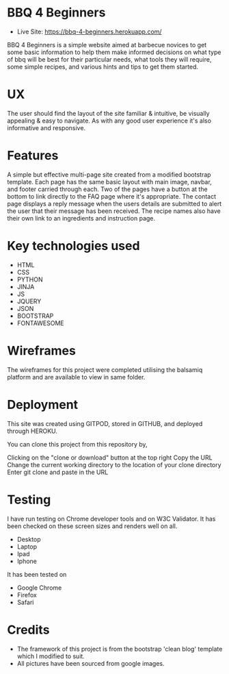 # BBQ 4 Beginners

* Live Site:  https://bbq-4-beginners.herokuapp.com/ 

 BBQ 4 Beginners is a simple website aimed at barbecue novices to get some basic information to help them make informed decisions
 on what type of bbq will be best for their particular needs, what tools they will require, some simple recipes, and various 
 hints and tips to get them started. 

 # UX

 The user should find the layout of the site familiar & intuitive, be visually appealing & easy to navigate.
 As with any good user experience it's also informative and responsive.

 # Features

 A simple but effective multi-page site created from a modified bootstrap template. Each page has the same basic
 layout with main image, navbar, and footer carried through each. Two of the pages have a button at the bottom 
 to link directly to the FAQ page where it's appropriate. 
 The contact page displays a reply message when the users details are submitted to alert the user that their message has been received.
 The recipe names also have their own link to an ingredients and instruction page.

 # Key technologies used

 * HTML
 * CSS
 * PYTHON
 * JINJA
 * JS
 * JQUERY
 * JSON
 * BOOTSTRAP 
 * FONTAWESOME

 # Wireframes

 The wireframes for this project were completed utilising the balsamiq platform and are available to view in same folder.

 # Deployment

 This site was created using GITPOD, stored in GITHUB, and deployed through HEROKU.

 You can clone this project from this repository by,

 Clicking on the "clone or download" button at the top right
 Copy the URL
 Change the current working directory to the location of your clone directory
 Enter git clone and paste in the URL

 # Testing

 I have run testing on Chrome developer tools and on W3C Validator. It has been checked on these screen sizes and renders well on all.

 * Desktop
 * Laptop
 * Ipad
 * Iphone

 It has been tested on

 * Google Chrome
 * Firefox
 * Safari

 # Credits

 * The framework of this project is from the bootstrap 'clean blog' template which I modified to suit.
 * All pictures have been sourced from google images.